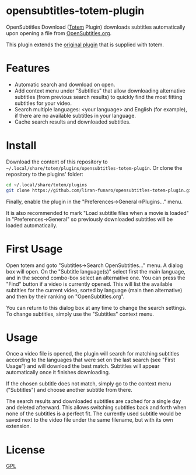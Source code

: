# opensubtitles-totem-plugin

OpenSubtitles Download ([Totem](https://github.com/GNOME/totem) Plugin) downloads subtitles automatically upon opening a
file from [OpenSubtitles.org](https://www.opensubtitles.org).

This plugin extends the [original plugin](https://github.com/GNOME/totem/tree/master/src/plugins/opensubtitles) that is
supplied with totem.

# Features

- Automatic search and download on open.
- Add context menu under "Subtitles" that allow downloading alternative subtitles (from previous search results) to
  quickly find the most fitting subtitles for your video.
- Search multiple languages: \<your language> and English (for example), if there are no available subtitles in your
  language.
- Cache search results and downloaded subtitles.

# Install

Download the content of this repository to `~/.local/share/totem/plugins/opensubtitles-totem-plugin`.
Or clone the repository to the plugins' folder:

```bash
cd ~/.local/share/totem/plugins
git clone https://github.com/liran-funaro/opensubtitles-totem-plugin.git
```

Finally, enable the plugin in the "Preferences->General->Plugins..." menu.

It is also recommended to mark "Load subtitle files when a movie is loaded" in "Preferences->General" so previously
downloaded subtitles will be loaded automatically.

# First Usage

Open totem and goto "Subtitles->Search OpenSubtitles..." menu.
A dialog box will open.
On the "Subtitle language(s)" select first the main language, and in the second combo-box select an alternative one.
You can press the "Find" button if a video is currently opened.
This will list the available subtitles for the current video, sorted by language (main then alternative) and then by
their ranking on "OpenSubtitles.org".

You can return to this dialog box at any time to change the search settings.
To change subtitles, simply use the "Subtitles" context menu.

# Usage

Once a video file is opened, the plugin will search for matching subtitles according to the languages that were set on
the last search (see "First Usage") and will download the best match.
Subtitles will appear automatically once it finishes downloading.

If the chosen subtitle does not match, simply go to the context menu ("Subtitles") and choose another subtitle from
there.

The search results and downloaded subtitles are cached for a single day and deleted afterward.
This allows switching subtitles back and forth when none of the subtitles is a perfect fit.
The currently used subtitle would be saved next to the video file under the same filename, but with its own extension.

# License

[GPL](LICENSE.txt)
